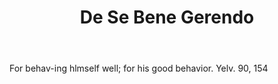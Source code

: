 ---
title: De Se Bene Gerendo
letter: D
permalink: "/definitions/bld-de-se-bene-gerendo.html"
body: For behav-ing hlmself well; for his good behavior. Yelv. 90, 154
published_at: '2018-07-07'
source: Black's Law Dictionary 2nd Ed (1910)
layout: post
---